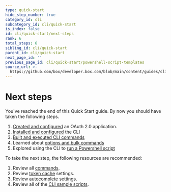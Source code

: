 ```yaml
---
type: quick-start
hide_step_number: true
category_id: cli
subcategory_id: cli/quick-start
is_index: false
id: cli/quick-start/next-steps
rank: 6
total_steps: 6
sibling_id: cli/quick-start
parent_id: cli/quick-start
next_page_id: ''
previous_page_id: cli/quick-start/powershell-script-templates
source_url: >-
  https://github.com/box/developer.box.com/blob/main/content/guides/cli/quick-start/6-next-steps.md
---
```

# Next steps

You've reached the end of this Quick Start guide. By now you should have taken
the following steps.

<!--alex ignore executed-->

1. [Created and configured][one]  an OAuth 2.0 application.
2. [Installed and configured][two] the CLI
3. [Built and executed CLI commands][three]
4. Learned about [options and bulk commands][four]
5. Explored using the CLI to [run a Powershell script][five]

To take the next step, the following resources are recommended:

1. Review all [commands][commands].
2. Review [token cache][cache] settings.
3. Review [autocomplete][ac] settings.
4. Review all of the [CLI sample scripts][sample-scripts].

[one]: g://cli/quick-start/create-oauth-app
[two]: g://cli/quick-start/install-and-configure
[three]: g://cli/quick-start/build-commands-help
[four]: g://cli/quick-start/options-and-bulk-commands
[five]: g://cli/quick-start/powershell-script-templates
[cache]: https://github.com/box/boxcli/blob/master/docs/configure.md#box-configureenvironmentsupdate-name
[ac]: https://github.com/box/boxcli/blob/master/docs/autocomplete.md
[commands]: https://github.com/box/boxcli#command-topics
[sample-scripts]: g://cli/scripts